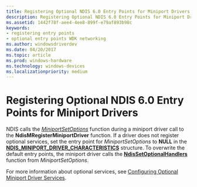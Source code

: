 ```yaml
---
title: Registering Optional NDIS 6.0 Entry Points for Miniport Drivers
description: Registering Optional NDIS 6.0 Entry Points for Miniport Drivers
ms.assetid: 1442f78f-aee4-4ee8-899f-e79af893b98c
keywords:
- registering entry points
- optional entry points WDK networking
ms.author: windowsdriverdev
ms.date: 04/20/2017
ms.topic: article
ms.prod: windows-hardware
ms.technology: windows-devices
ms.localizationpriority: medium
---
```


# Registering Optional NDIS 6.0 Entry Points for Miniport Drivers





NDIS calls the [*MiniportSetOptions*](https://msdn.microsoft.com/library/windows/hardware/ff559443) function during a miniport driver call to the **NdisMRegisterMiniportDriver** function. If a driver does not register optional services, set the entry point for *MiniportSetOptions* to **NULL** in the [**NDIS\_MINIPORT\_DRIVER\_CHARACTERISTICS**](https://msdn.microsoft.com/library/windows/hardware/ff565958) structure. To overwrite the default entry points, the miniport driver calls the [**NdisSetOptionalHandlers**](https://msdn.microsoft.com/library/windows/hardware/ff564550) function from *MiniportSetOptions*.

For more information about optional services, see [Configuring Optional Miniport Driver Services](configuring-optional-miniport-driver-services.md).

 

 





